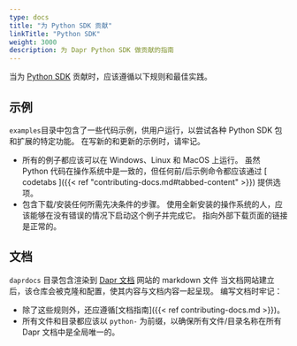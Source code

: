 ```yaml
---
type: docs
title: "为 Python SDK 贡献"
linkTitle: "Python SDK"
weight: 3000
description: 为 Dapr Python SDK 做贡献的指南
---
```


当为 [Python SDK](https://github.com/dapr/python-sdk) 贡献时，应该遵循以下规则和最佳实践。

## 示例

`examples`目录中包含了一些代码示例，供用户运行，以尝试各种 Python SDK 包和扩展的特定功能。 在写新的和更新的示例时，请牢记。

- 所有的例子都应该可以在 Windows、Linux 和 MacOS 上运行。 虽然 Python 代码在操作系统中是一致的，但任何前/后示例命令都应该通过 [ codetabs ]({{< ref "contributing-docs.md#tabbed-content" >}}) 提供选项。
- 包含下载/安装任何所需先决条件的步骤。 使用全新安装的操作系统的人，应该能够在没有错误的情况下启动这个例子并完成它。 指向外部下载页面的链接是正常的。

## 文档

`daprdocs` 目录包含渲染到 [Dapr 文档](https://docs.dapr.io) 网站的 markdown 文件 当文档网站建立后，该仓库会被克隆和配置，使其内容与文档内容一起呈现。 编写文档时牢记：

   - 除了这些规则外，还应遵循[文档指南]({{< ref contributing-docs.md >}})。
   - 所有文件和目录都应该以 `python-` 为前缀，以确保所有文件/目录名称在所有 Dapr 文档中是全局唯一的。